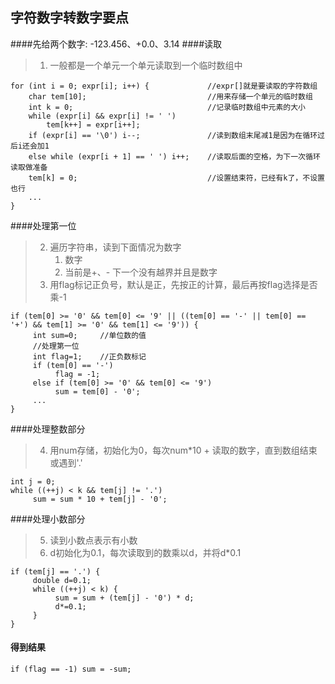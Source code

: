 字符数字转数字要点
---------------
####先给两个数字: -123.456、+0.0、3.14
####读取
> 1. 一般都是一个单元一个单元读取到一个临时数组中
~~~
for (int i = 0; expr[i]; i++) {             //expr[]就是要读取的字符数组
    char tem[10];                           //用来存储一个单元的临时数组
    int k = 0;                              //记录临时数组中元素的大小                            
    while (expr[i] && expr[i] != ' ')       
        tem[k++] = expr[i++];
    if (expr[i] == '\0') i--;               //读到数组末尾减1是因为在循环过后i还会加1
    else while (expr[i + 1] == ' ') i++;    //读取后面的空格，为下一次循环读取做准备
    tem[k] = 0;                             //设置结束符，已经有k了，不设置也行
    ...                                     
}
~~~
####处理第一位
> 2. 遍历字符串，读到下面情况为数字
>    1. 数字
>    2. 当前是\+、- 下一个没有越界并且是数字
> 3. 用flag标记正负号，默认是正，先按正的计算，最后再按flag选择是否乘-1
~~~     
if (tem[0] >= '0' && tem[0] <= '9' || ((tem[0] == '-' || tem[0] == '+') && tem[1] >= '0' && tem[1] <= '9')) {
     int sum=0;     //单位数的值
     //处理第一位
     int flag=1;    //正负数标记
     if (tem[0] == '-') 
          flag = -1;
     else if (tem[0] >= '0' && tem[0] <= '9') 
          sum = tem[0] - '0';
     ...
}
~~~
####处理整数部分
> 4. 用num存储，初始化为0，每次num*10 + 读取的数字，直到数组结束或遇到'.'
~~~
int j = 0;     
while ((++j) < k && tem[j] != '.') 
     sum = sum * 10 + tem[j] - '0';
~~~
####处理小数部分
> 5. 读到小数点表示有小数
> 6. d初始化为0.1，每次读取到的数乘以d，并将d*0.1
~~~
if (tem[j] == '.') {
     double d=0.1;
     while ((++j) < k) {
          sum = sum + (tem[j] - '0') * d;
          d*=0.1;
     }
}
~~~
#### 得到结果
~~~
if (flag == -1) sum = -sum;
~~~
